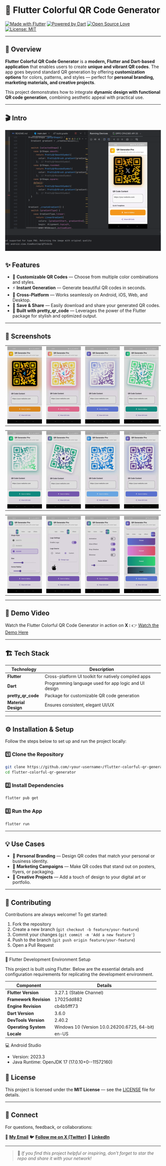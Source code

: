 # 🎨 Flutter Colorful QR Code Generator

[![Made with Flutter](https://img.shields.io/badge/Made%20with-Flutter-02569B?logo=flutter\&logoColor=white)](https://flutter.dev)
[![Powered by Dart](https://img.shields.io/badge/Powered%20by-Dart-0175C2?logo=dart\&logoColor=white)](https://dart.dev)
[![Open Source Love](https://badges.frapsoft.com/os/v2/open-source.svg?v=103)](https://opensource.org/)
[![License: MIT](https://img.shields.io/badge/License-MIT-green.svg)](LICENSE)

---

## 🧠 Overview

**Flutter Colorful QR Code Generator** is a **modern, Flutter and Dart-based application** that enables users to create **unique and vibrant QR codes**. The app goes beyond standard QR generation by offering **customization options** for colors, patterns, and styles — perfect for **personal branding, marketing materials, and creative projects**.

This project demonstrates how to integrate **dynamic design with functional QR code generation**, combining aesthetic appeal with practical use.

---

## 🎬 Intro

<div align="center">
  
  ![Qr Generator Pro](screenshots/qrgen.png)
    
</div>
    
</div>


## ✨ Features

* 🎨 **Customizable QR Codes** — Choose from multiple color combinations and styles.
* ⚡ **Instant Generation** — Generate beautiful QR codes in seconds.
* 📱 **Cross-Platform** — Works seamlessly on Android, iOS, Web, and Desktop.
* 💾 **Save & Share** — Easily download and share your generated QR codes.
* 🧩 **Built with pretty_qr_code** — Leverages the power of the Flutter package for stylish and optimized output.

---

## 📸 Screenshots

<div align="left">
  <table>
    <tr>
      <td><img src="screenshots/image4.jpg" alt="Colorful QR Example 1" width="250"/></td>
      <td><img src="screenshots/image1.jpg" alt="Colorful QR Example 2" width="250"/></td>
      <td><img src="screenshots/image3.jpg" alt="Colorful QR Example 3" width="250"/></td>
      <td><img src="screenshots/image7.jpg" alt="Colorful QR Example 3" width="250"/></td>
    </tr>
  </table>
</div>

<div align="left">
  <table>
    <tr>
      <td><img src="screenshots/image10.jpg" alt="Test 1" width="250"/></td>
      <td><img src="screenshots/image12.jpg" alt="Test 2" width="250"/></td>
      <td><img src="screenshots/image5.jpg" alt="Test 3" width="250"/></td>
      <td><img src="screenshots/image9.jpg" alt="Test 4" width="250"/></td>

  </table>
</div>

<div align="left">
  <table>
    <tr>
      <td><img src="screenshots/image11.jpg" alt="Test 1" width="250"/></td>
      <td><img src="screenshots/image6.jpg" alt="Test 2" width="250"/></td>
      <td><img src="screenshots/image8.jpg" alt="Test 3" width="250"/></td>
      <td><img src="screenshots/image14.jpg" alt="Test 4" width="250"/></td>

  </table>
</div>

---

## 🎥 Demo Video

Watch the Flutter Colorful QR Code Generator in action on **X :**
👉 [Watch the Demo Here](https://x.com/KishanP07684084/status/1947298006396449177)

---

## 🏗️ Tech Stack

| Technology          | Description                                           |
| ------------------- | ----------------------------------------------------- |
| **Flutter**         | Cross-platform UI toolkit for natively compiled apps  |
| **Dart**            | Programming language used for app logic and UI design |
| **pretty_qr_code**  | Package for customizable QR code generation           |
| **Material Design** | Ensures consistent, elegant UI/UX                     |

---

## ⚙️ Installation & Setup

Follow the steps below to set up and run the project locally:

### 1️⃣ Clone the Repository

```bash
git clone https://github.com/<your-username>/flutter-colorful-qr-generator.git
cd flutter-colorful-qr-generator
```

### 2️⃣ Install Dependencies

```bash
flutter pub get
```

### 3️⃣ Run the App

```bash
flutter run
```

---

## 💡 Use Cases

* 🪪 **Personal Branding** — Design QR codes that match your personal or business identity.
* 📣 **Marketing Campaigns** — Make QR codes that stand out on posters, flyers, or packaging.
* 🎉 **Creative Projects** — Add a touch of design to your digital art or portfolio.

---

## 🤝 Contributing

Contributions are always welcome! To get started:

1. Fork the repository
2. Create a new branch (`git checkout -b feature/your-feature`)
3. Commit your changes (`git commit -m 'Add a new feature'`)
4. Push to the branch (`git push origin feature/your-feature`)
5. Open a Pull Request

---

🧠 Flutter Development Environment Setup

This project is built using Flutter. Below are the essential details and configuration requirements for replicating the development environment.

| Component              | Details                                      |
| ---------------------- | -------------------------------------------- |
| **Flutter Version**    | 3.27.1 (Stable Channel)                      |
| **Framework Revision** | 17025dd882                                   |
| **Engine Revision**    | cb4b5fff73                                   |
| **Dart Version**       | 3.6.0                                        |
| **DevTools Version**   | 2.40.2                                       |
| **Operating System**   | Windows 10 (Version 10.0.26200.6725, 64-bit) |
| **Locale**             | en-US                                        |


💻 Android Studio

* Version: 2023.3
* Java Runtime: OpenJDK 17 (17.0.10+0--11572160)
  
## 🪪 License

This project is licensed under the **MIT License** — see the [LICENSE](LICENSE) file for details.

---

## 💬 Connect

For questions, feedback, or collaborations:

📧 **[My Email](coolmax17787@gmail.com)**
🐦 **[Follow me on X (Twitter)](https://x.com/KishanP07684084)**
💼 **[LinkedIn](https://www.linkedin.com/in/hom-bdr-pathak-01a3bb210)**

---

> 🌟 *If you find this project helpful or inspiring, don't forget to star the repo and share it with your network!*
